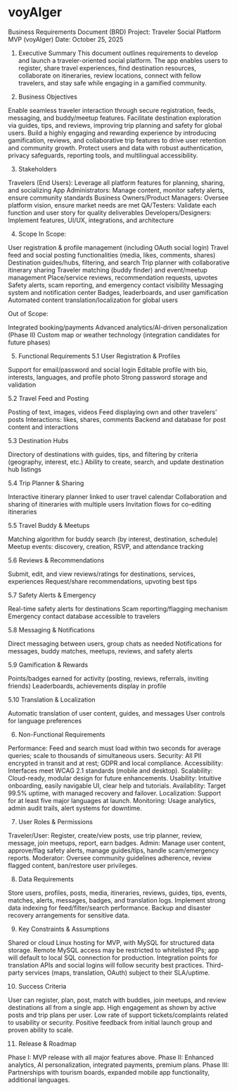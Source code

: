 # voyAIger

Business Requirements Document (BRD)
Project: Traveler Social Platform MVP (voyAIger)
Date: October 25, 2025

1. Executive Summary
   This document outlines requirements to develop and launch a traveler-oriented social platform. The app enables users to register, share travel experiences, find destination resources, collaborate on itineraries, review locations, connect with fellow travelers, and stay safe while engaging in a gamified community.

2. Business Objectives

Enable seamless traveler interaction through secure registration, feeds, messaging, and buddy/meetup features.
Facilitate destination exploration via guides, tips, and reviews, improving trip planning and safety for global users.
Build a highly engaging and rewarding experience by introducing gamification, reviews, and collaborative trip features to drive user retention and community growth.
Protect users and data with robust authentication, privacy safeguards, reporting tools, and multilingual accessibility.

3. Stakeholders

Travelers (End Users): Leverage all platform features for planning, sharing, and socializing
App Administrators: Manage content, monitor safety alerts, ensure community standards
Business Owners/Product Managers: Oversee platform vision, ensure market needs are met
QA/Testers: Validate each function and user story for quality deliverables
Developers/Designers: Implement features, UI/UX, integrations, and architecture

4. Scope
   In Scope:

User registration & profile management (including OAuth social login)
Travel feed and social posting functionalities (media, likes, comments, shares)
Destination guides/hubs, filtering, and search
Trip planner with collaborative itinerary sharing
Traveler matching (buddy finder) and event/meetup management
Place/service reviews, recommendation requests, upvotes
Safety alerts, scam reporting, and emergency contact visibility
Messaging system and notification center
Badges, leaderboards, and user gamification
Automated content translation/localization for global users

Out of Scope:

Integrated booking/payments
Advanced analytics/AI-driven personalization (Phase II)
Custom map or weather technology (integration candidates for future phases)

5. Functional Requirements
   5.1 User Registration & Profiles

Support for email/password and social login
Editable profile with bio, interests, languages, and profile photo
Strong password storage and validation

5.2 Travel Feed and Posting

Posting of text, images, videos
Feed displaying own and other travelers’ posts
Interactions: likes, shares, comments
Backend and database for post content and interactions

5.3 Destination Hubs

Directory of destinations with guides, tips, and filtering by criteria (geography, interest, etc.)
Ability to create, search, and update destination hub listings

5.4 Trip Planner & Sharing

Interactive itinerary planner linked to user travel calendar
Collaboration and sharing of itineraries with multiple users
Invitation flows for co-editing itineraries

5.5 Travel Buddy & Meetups

Matching algorithm for buddy search (by interest, destination, schedule)
Meetup events: discovery, creation, RSVP, and attendance tracking

5.6 Reviews & Recommendations

Submit, edit, and view reviews/ratings for destinations, services, experiences
Request/share recommendations, upvoting best tips

5.7 Safety Alerts & Emergency

Real-time safety alerts for destinations
Scam reporting/flagging mechanism
Emergency contact database accessible to travelers

5.8 Messaging & Notifications

Direct messaging between users, group chats as needed
Notifications for messages, buddy matches, meetups, reviews, and safety alerts

5.9 Gamification & Rewards

Points/badges earned for activity (posting, reviews, referrals, inviting friends)
Leaderboards, achievements display in profile

5.10 Translation & Localization

Automatic translation of user content, guides, and messages
User controls for language preferences

6. Non-Functional Requirements

Performance: Feed and search must load within two seconds for average queries; scale to thousands of simultaneous users.
Security: All PII encrypted in transit and at rest; GDPR and local compliance.
Accessibility: Interfaces meet WCAG 2.1 standards (mobile and desktop).
Scalability: Cloud-ready, modular design for future enhancements.
Usability: Intuitive onboarding, easily navigable UI, clear help and tutorials.
Availability: Target 99.5% uptime, with managed recovery and failover.
Localization: Support for at least five major languages at launch.
Monitoring: Usage analytics, admin audit trails, alert systems for downtime.

7. User Roles & Permissions

Traveler/User: Register, create/view posts, use trip planner, review, message, join meetups, report, earn badges.
Admin: Manage user content, approve/flag safety alerts, manage guides/tips, handle scam/emergency reports.
Moderator: Oversee community guidelines adherence, review flagged content, ban/restore user privileges.

8. Data Requirements

Store users, profiles, posts, media, itineraries, reviews, guides, tips, events, matches, alerts, messages, badges, and translation logs.
Implement strong data indexing for feed/filter/search performance.
Backup and disaster recovery arrangements for sensitive data.

9. Key Constraints & Assumptions

Shared or cloud Linux hosting for MVP, with MySQL for structured data storage.
Remote MySQL access may be restricted to whitelisted IPs; app will default to local SQL connection for production.
Integration points for translation APIs and social logins will follow security best practices.
Third-party services (maps, translation, OAuth) subject to their SLA/uptime.

10. Success Criteria

User can register, plan, post, match with buddies, join meetups, and review destinations all from a single app.
High engagement as shown by active posts and trip plans per user.
Low rate of support tickets/complaints related to usability or security.
Positive feedback from initial launch group and proven ability to scale.

11. Release & Roadmap

Phase I: MVP release with all major features above.
Phase II: Enhanced analytics, AI personalization, integrated payments, premium plans.
Phase III: Partnerships with tourism boards, expanded mobile app functionality, additional languages.
